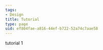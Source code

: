 ```yaml
---
tags:
- Design
title: Tutorial
type: page
uid: ef804fae-a816-44ef-b722-52a74c7aae58
---
```

tutorial 1